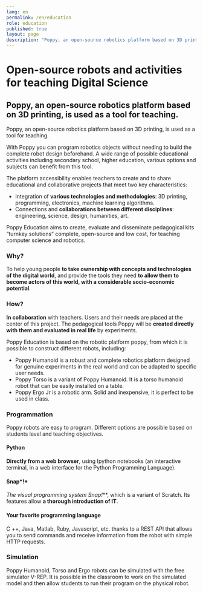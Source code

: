 ```yaml
---
lang: en
permalink: /en/education
role: education
published: true
layout: page
description: "Poppy, an open-source robotics platform based on 3D printing, is used as a tool for teaching"
---
```


# Open-source robots and activities for teaching Digital Science

## Poppy, an open-source robotics platform based on 3D printing, is used as a tool for teaching.

Poppy, an open-source robotics platform based on 3D printing, is used as a tool for teaching.

With Poppy you can program robotics objects without needing to build the complete robot design beforehand. A wide range of possible educational activities including secondary school, higher education, various options and subjects can benefit from this tool.

The platform accessibility enables teachers to create and to share educational and collaborative projects that meet two key characteristics:

* Integration of **various technologies and methodologies**: 3D printing, programming, electronics, machine learning algorithms.
* Connections and **collaborations between different disciplines**: engineering, science, design, humanities, art.

Poppy Education aims to create, evaluate and disseminate pedagogical kits “turnkey solutions” complete, open-source and low cost, for teaching computer science and robotics.

### Why?

To help young people **to take ownership with concepts and technologies of the digital world**, and provide the tools they need **to allow them to become actors of this world, with a considerable socio-economic potential**.

### How?

**In collaboration** with teachers. Users and their needs are placed at the center of this project. The pedagogical tools Poppy will be **created directly with them and evaluated in real life** by experiments.

Poppy Education is based on the robotic platform poppy, from which it is possible to construct different robots, including:

* Poppy Humanoid is a robust and complete robotics platform designed for genuine experiments in the real world and can be adapted to specific user needs.
* Poppy Torso is a variant of Poppy Humanoid. It is a torso humanoid robot that can be easily installed on a table.
* Poppy Ergo Jr is a robotic arm. Solid and inexpensive, it is perfect to be used in class.

### Programmation

Poppy robots are easy to program. Different options are possible based on students level and teaching objectives.

#### Python

**Directly from a web browser**, using Ipython notebooks (an interactive terminal, in a web interface for the Python Programming Language).

#### Snap*!*

**The visual programming system Snap*!***, which is a variant of Scratch. Its features allow **a thorough introduction of IT**.

#### Your favorite programming language

C ++, Java, Matlab, Ruby, Javascript, etc. thanks to a REST API that allows you to send commands and receive information from the robot with simple HTTP requests.

### Simulation

Poppy Humanoid, Torso and Ergo robots can be simulated with the free simulator V-REP. It is possible in the classroom to work on the simulated model and then allow students to run their program on the physical robot.
